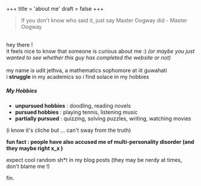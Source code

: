 +++
title = 'about me'
draft = false
+++


> If you don't know who said it, just say Master Oogway did - Master Oogway

\
hey there !\
it feels nice to know that someone is curious about me :) *(or maybe you just wanted to see whether this guy has completed the website or not)*\
\
my name is udit jethva, a mathematics sophomore at iit guwahati\
i **struggle** in my academics so i find solace in my hobbies

##### My Hobbies
* **unpursued hobbies** : doodling, reading novels
* **pursued hobbies** : playing tennis, listening music
* **partially pursued** : quizzing, solving puzzles, writing, watching movies

(i know it's cliche but ... can't sway from the truth)

**fun fact : people have also accused me of multi-personality disorder (and they maybe right x_x )**

expect cool random sh*t in my blog posts (they may be nerdy at times, don't blame me !)

fin.







